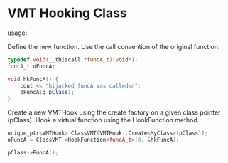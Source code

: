# VMT Hooking Class

usage:

Define the new function. Use the call convention of the original function.

```C++
typedef void(__thiscall *funcA_t)(void*);
funcA_t oFuncA;

void hkFuncA() {
	cout << "hijacked funcA was called\n";
	oFuncA(g_pClass);
}
```

Create a new VMTHook using the create factory on a given class pointer (pClass). Hook a virtual function using the HookFunction method.

```C++
unique_ptr<VMTHook> ClassVMT(VMTHook::Create<MyClass>(pClass));
oFuncA = ClassVMT->HookFunction<funcA_t>(0, &hkFuncA);

pClass->FuncA();
```
